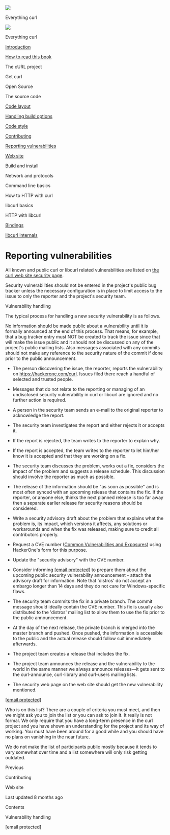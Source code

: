 <a href="../index.html" class="link-a079aa82--primary-53a25e66--logoLink-10d08504"></a>

<img src="https://gblobscdn.gitbook.com/orgs%2F-LxuH0qSm4xO9nWfEBlB%2Favatar.png?alt=media" class="image-67b14f24--avatar-1c1d03ec" />

<span class="text-4505230f--UIH400-4e41e82a--textContentFamily-49a318e1--spaceNameText-677c2969">Everything curl</span>

<a href="../index.html" class="link-a079aa82--primary-53a25e66--logoLink-10d08504"></a>

<img src="https://gblobscdn.gitbook.com/orgs%2F-LxuH0qSm4xO9nWfEBlB%2Favatar.png?alt=media" class="image-67b14f24--avatar-1c1d03ec" />

<span class="text-4505230f--UIH400-4e41e82a--textContentFamily-49a318e1--spaceNameText-677c2969">Everything curl</span>

<a href="../index.html" class="navButton-94f2579c--navButtonClickable-161b88ca"><span class="text-4505230f--UIH300-2063425d--textContentFamily-49a318e1--navButtonLabel-14a4968f">Introduction</span></a>

<a href="../how-to-read.html" class="navButton-94f2579c--navButtonClickable-161b88ca"><span class="text-4505230f--UIH300-2063425d--textContentFamily-49a318e1--navButtonLabel-14a4968f">How to read this book</span></a>

<span class="text-4505230f--UIH300-2063425d--textContentFamily-49a318e1--navButtonLabel-14a4968f">The cURL project</span>

<span class="text-4505230f--UIH300-2063425d--textContentFamily-49a318e1--navButtonLabel-14a4968f">Get curl</span>

<span class="text-4505230f--UIH300-2063425d--textContentFamily-49a318e1--navButtonLabel-14a4968f">Open Source</span>

<span class="text-4505230f--UIH300-2063425d--textContentFamily-49a318e1--navButtonLabel-14a4968f">The source code</span>

<a href="layout.html" class="navButton-94f2579c--pageItemWithChildrenNested-2c5d8183--navButtonClickable-161b88ca"><span class="text-4505230f--UIH300-2063425d--textContentFamily-49a318e1--navButtonLabel-14a4968f">Code layout</span></a>

<a href="options.html" class="navButton-94f2579c--pageItemWithChildrenNested-2c5d8183--navButtonClickable-161b88ca"><span class="text-4505230f--UIH300-2063425d--textContentFamily-49a318e1--navButtonLabel-14a4968f">Handling build options</span></a>

<a href="style.html" class="navButton-94f2579c--pageItemWithChildrenNested-2c5d8183--navButtonClickable-161b88ca"><span class="text-4505230f--UIH300-2063425d--textContentFamily-49a318e1--navButtonLabel-14a4968f">Code style</span></a>

<a href="contributing.html" class="navButton-94f2579c--pageItemWithChildrenNested-2c5d8183--navButtonClickable-161b88ca"><span class="text-4505230f--UIH300-2063425d--textContentFamily-49a318e1--navButtonLabel-14a4968f">Contributing</span></a>

<a href="reportvuln.html" class="navButton-94f2579c--pageItemWithChildrenNested-2c5d8183--navButtonClickable-161b88ca--navButtonOpened-6a88552e"><span class="text-4505230f--UIH300-2063425d--textContentFamily-49a318e1--navButtonLabel-14a4968f">Reporting vulnerabilities</span></a>

<a href="web.html" class="navButton-94f2579c--pageItemWithChildrenNested-2c5d8183--navButtonClickable-161b88ca"><span class="text-4505230f--UIH300-2063425d--textContentFamily-49a318e1--navButtonLabel-14a4968f">Web site</span></a>

<span class="text-4505230f--UIH300-2063425d--textContentFamily-49a318e1--navButtonLabel-14a4968f">Build and install</span>

<span class="text-4505230f--UIH300-2063425d--textContentFamily-49a318e1--navButtonLabel-14a4968f">Network and protocols</span>

<span class="text-4505230f--UIH300-2063425d--textContentFamily-49a318e1--navButtonLabel-14a4968f">Command line basics</span>



<span class="text-4505230f--UIH300-2063425d--textContentFamily-49a318e1--navButtonLabel-14a4968f">How to HTTP with curl</span>

<span class="text-4505230f--UIH300-2063425d--textContentFamily-49a318e1--navButtonLabel-14a4968f">libcurl basics</span>

<span class="text-4505230f--UIH300-2063425d--textContentFamily-49a318e1--navButtonLabel-14a4968f">HTTP with libcurl</span>

<a href="../bindings.html" class="navButton-94f2579c--navButtonClickable-161b88ca"><span class="text-4505230f--UIH300-2063425d--textContentFamily-49a318e1--navButtonLabel-14a4968f">Bindings</span></a>

<a href="../internals.html" class="navButton-94f2579c--navButtonClickable-161b88ca"><span class="text-4505230f--UIH300-2063425d--textContentFamily-49a318e1--navButtonLabel-14a4968f">libcurl internals</span></a>

<a href="../bookindex.html" class="navButton-94f2579c--navButtonClickable-161b88ca"><span class="text-4505230f--UIH300-2063425d--textContentFamily-49a318e1--navButtonLabel-14a4968f"></span></a>





# <span class="text-4505230f--DisplayH900-bfb998fa--textContentFamily-49a318e1">Reporting vulnerabilities</span>

<span class="text-4505230f--UIH300-2063425d--textUIFamily-5ebd8e40--text-8ee2c8b2"></span>

<span class="text-4505230f--UIH300-2063425d--textUIFamily-5ebd8e40--text-8ee2c8b2"></span>

<span class="text-4505230f--TextH400-3033861f--textContentFamily-49a318e1"><span data-key="443a57f54eba47adbe3478de3f02d9fa"><span data-offset-key="443a57f54eba47adbe3478de3f02d9fa:0">All known and public curl or libcurl related vulnerabilities are listed on </span></span><a href="https://curl.se/docs/security.html" class="link-a079aa82--primary-53a25e66--link-faf6c434"><span data-key="008b0f63704f4e75bf1d8e3effa321b9"><span data-offset-key="008b0f63704f4e75bf1d8e3effa321b9:0">the curl web site security page</span></span></a><span data-key="9f445ab3bd7849d790dff635f8499d37"><span data-offset-key="9f445ab3bd7849d790dff635f8499d37:0">.</span></span></span>

<span class="text-4505230f--TextH400-3033861f--textContentFamily-49a318e1"><span data-key="7f00125dca9e4717a342b494910c9e93"><span data-offset-key="7f00125dca9e4717a342b494910c9e93:0">Security vulnerabilities should not be entered in the project's public bug tracker unless the necessary configuration is in place to limit access to the issue to only the reporter and the project's security team.</span></span></span>

<span class="text-4505230f--HeadingH700-04e1a2a3--textContentFamily-49a318e1"><span data-key="2551557298cd4aaa890265ba022ad622"><span data-offset-key="2551557298cd4aaa890265ba022ad622:0">Vulnerability handling</span></span></span>

<span class="text-4505230f--TextH400-3033861f--textContentFamily-49a318e1"><span data-key="d853eafbe3cc46b389938f5173b9efa1"><span data-offset-key="d853eafbe3cc46b389938f5173b9efa1:0">The typical process for handling a new security vulnerability is as follows.</span></span></span>

<span class="text-4505230f--TextH400-3033861f--textContentFamily-49a318e1"><span data-key="8212e23b8c264669a56c7a0fd19a0639"><span data-offset-key="8212e23b8c264669a56c7a0fd19a0639:0">No information should be made public about a vulnerability until it is formally announced at the end of this process. That means, for example, that a bug tracker entry must NOT be created to track the issue since that will make the issue public and it should not be discussed on any of the project's public mailing lists. Also messages associated with any commits should not make any reference to the security nature of the commit if done prior to the public announcement.</span></span></span>

- <span class="text-4505230f--TextH400-3033861f--textContentFamily-49a318e1"><span data-key="5369160656f94128a05adc802f35583c"><span data-offset-key="5369160656f94128a05adc802f35583c:0">The person discovering the issue, the reporter, reports the vulnerability on </span></span><a href="https://hackerone.com/curl" class="link-a079aa82--primary-53a25e66--link-faf6c434"><span data-key="15626069a10849868953935be4500489"><span data-offset-key="15626069a10849868953935be4500489:0">https://hackerone.com/curl</span></span></a><span data-key="b2de34cd5efe40cab2a1790d118402bb"><span data-offset-key="b2de34cd5efe40cab2a1790d118402bb:0">. Issues filed there reach a handful of selected and trusted people.</span></span></span>

- <span class="text-4505230f--TextH400-3033861f--textContentFamily-49a318e1"><span data-key="578cdb7abf4349e29832adb498842217"><span data-offset-key="578cdb7abf4349e29832adb498842217:0">Messages that do not relate to the reporting or managing of an undisclosed security vulnerability in curl or libcurl are ignored and no further action is required.</span></span></span>

- <span class="text-4505230f--TextH400-3033861f--textContentFamily-49a318e1"><span data-key="7a0d3fddb11d4d72bae3052a351b97ba"><span data-offset-key="7a0d3fddb11d4d72bae3052a351b97ba:0">A person in the security team sends an e-mail to the original reporter to acknowledge the report.</span></span></span>

- <span class="text-4505230f--TextH400-3033861f--textContentFamily-49a318e1"><span data-key="4b3315a907c5414294043ebdaef513cc"><span data-offset-key="4b3315a907c5414294043ebdaef513cc:0">The security team investigates the report and either rejects it or accepts it.</span></span></span>

- <span class="text-4505230f--TextH400-3033861f--textContentFamily-49a318e1"><span data-key="1721ea02798a4e77b742066ca9a9a5b9"><span data-offset-key="1721ea02798a4e77b742066ca9a9a5b9:0">If the report is rejected, the team writes to the reporter to explain why.</span></span></span>

- <span class="text-4505230f--TextH400-3033861f--textContentFamily-49a318e1"><span data-key="8cd6ae693bd74572ba0ded4a255a9e34"><span data-offset-key="8cd6ae693bd74572ba0ded4a255a9e34:0">If the report is accepted, the team writes to the reporter to let him/her know it is accepted and that they are working on a fix.</span></span></span>

- <span class="text-4505230f--TextH400-3033861f--textContentFamily-49a318e1"><span data-key="08ae23a518d6477abf0da8e8ab0c46af"><span data-offset-key="08ae23a518d6477abf0da8e8ab0c46af:0">The security team discusses the problem, works out a fix, considers the impact of the problem and suggests a release schedule. This discussion should involve the reporter as much as possible.</span></span></span>

- <span class="text-4505230f--TextH400-3033861f--textContentFamily-49a318e1"><span data-key="7fd20831fa7d4894a5de84824c11043e"><span data-offset-key="7fd20831fa7d4894a5de84824c11043e:0">The release of the information should be "as soon as possible" and is most often synced with an upcoming release that contains the fix. If the reporter, or anyone else, thinks the next planned release is too far away then a separate earlier release for security reasons should be considered.</span></span></span>

- <span class="text-4505230f--TextH400-3033861f--textContentFamily-49a318e1"><span data-key="42a69653010646b382d24cc89ab6f4b3"><span data-offset-key="42a69653010646b382d24cc89ab6f4b3:0">Write a security advisory draft about the problem that explains what the problem is, its impact, which versions it affects, any solutions or workarounds and when the fix was released, making sure to credit all contributors properly.</span></span></span>

- <span class="text-4505230f--TextH400-3033861f--textContentFamily-49a318e1"><span data-key="0f907b37b96740c0ba57609234bfd4a3"><span data-offset-key="0f907b37b96740c0ba57609234bfd4a3:0">Request a CVE number (</span></span><a href="https://en.wikipedia.org/wiki/Common_Vulnerabilities_and_Exposures" class="link-a079aa82--primary-53a25e66--link-faf6c434"><span data-key="dd635d746d09439bb6473e130c4ec9f6"><span data-offset-key="dd635d746d09439bb6473e130c4ec9f6:0">Common Vulnerabilities and Exposures</span></span></a><span data-key="f372ec6eb8f34664a96cd744f086711c"><span data-offset-key="f372ec6eb8f34664a96cd744f086711c:0">) using HackerOne's form for this purpose.</span></span></span>

- <span class="text-4505230f--TextH400-3033861f--textContentFamily-49a318e1"><span data-key="69fb84f19b584a60b35b6faab1888d93"><span data-offset-key="69fb84f19b584a60b35b6faab1888d93:0">Update the "security advisory" with the CVE number.</span></span></span>

- <span class="text-4505230f--TextH400-3033861f--textContentFamily-49a318e1"><span data-key="0f803c7880a642a191aad600e4f09662"><span data-offset-key="0f803c7880a642a191aad600e4f09662:0">Consider informing </span></span><a href="https://oss-security.openwall.org/wiki/mailing-lists/distros" class="link-a079aa82--primary-53a25e66--link-faf6c434"><span data-key="f03ab55977c04cc4b5f6c6c0b11a5530"><span data-offset-key="f03ab55977c04cc4b5f6c6c0b11a5530:0"><span class="__cf_email__" data-cfemail="9ffbf6ecebedf0ecdff0effaf1e8fef3f3">[email protected]</span></span></span></a><span data-key="9aea5fc287994da7ba521b729613008d"><span data-offset-key="9aea5fc287994da7ba521b729613008d:0"> to prepare them about the upcoming public security vulnerability announcement - attach the advisory draft for information. Note that 'distros' do not accept an embargo longer than 14 days and they do not care for Windows-specific flaws.</span></span></span>

- <span class="text-4505230f--TextH400-3033861f--textContentFamily-49a318e1"><span data-key="88a10b89fa3344df82d1b3a1c352a72b"><span data-offset-key="88a10b89fa3344df82d1b3a1c352a72b:0">The security team commits the fix in a private branch. The commit message should ideally contain the CVE number. This fix is usually also distributed to the 'distros' mailing list to allow them to use the fix prior to the public announcement.</span></span></span>

- <span class="text-4505230f--TextH400-3033861f--textContentFamily-49a318e1"><span data-key="e0d0f991d5414c98ad2fc70196d8637c"><span data-offset-key="e0d0f991d5414c98ad2fc70196d8637c:0">At the day of the next release, the private branch is merged into the master branch and pushed. Once pushed, the information is accessible to the public and the actual release should follow suit immediately afterwards.</span></span></span>

- <span class="text-4505230f--TextH400-3033861f--textContentFamily-49a318e1"><span data-key="674782b5a9e7436a84bbe589723c5ef8"><span data-offset-key="674782b5a9e7436a84bbe589723c5ef8:0">The project team creates a release that includes the fix.</span></span></span>

- <span class="text-4505230f--TextH400-3033861f--textContentFamily-49a318e1"><span data-key="7e7ca4a77ded41a9be610b0b4c8687c5"><span data-offset-key="7e7ca4a77ded41a9be610b0b4c8687c5:0">The project team announces the release and the vulnerability to the world in the same manner we always announce releases—it gets sent to the curl-announce, curl-library and curl-users mailing lists.</span></span></span>

- <span class="text-4505230f--TextH400-3033861f--textContentFamily-49a318e1"><span data-key="033c9af657824531b293659d844fb041"><span data-offset-key="033c9af657824531b293659d844fb041:0">The security web page on the web site should get the new vulnerability mentioned.</span></span></span>

<span class="text-4505230f--HeadingH700-04e1a2a3--textContentFamily-49a318e1"><span data-key="ac705c36c1d54af4b9a9947c40fbe334"><span data-offset-key="ac705c36c1d54af4b9a9947c40fbe334:0"><a href="../cdn-cgi/l/email-protection.html" class="__cf_email__">[email protected]</a></span></span></span>

<span class="text-4505230f--TextH400-3033861f--textContentFamily-49a318e1"><span data-key="b0fd2fc77dc74275b4c0d6c1149eb22c"><span data-offset-key="b0fd2fc77dc74275b4c0d6c1149eb22c:0">Who is on this list? There are a couple of criteria you must meet, and then we might ask you to join the list or you can ask to join it. It really is not formal. We only require that you have a long-term presence in the curl project and you have shown an understanding for the project and its way of working. You must have been around for a good while and you should have no plans on vanishing in the near future.</span></span></span>

<span class="text-4505230f--TextH400-3033861f--textContentFamily-49a318e1"><span data-key="9231c5e5669742eea7aa70e8b94238ef"><span data-offset-key="9231c5e5669742eea7aa70e8b94238ef:0">We do not make the list of participants public mostly because it tends to vary somewhat over time and a list somewhere will only risk getting outdated.</span></span></span>

<a href="contributing.html" class="reset-3c756112--card-6570f064--whiteCard-fff091a4--cardPrevious-56a5e674"></a>

<span class="text-4505230f--TextH200-a3425406--textContentFamily-49a318e1">Previous</span>

<span class="text-4505230f--UIH400-4e41e82a--textContentFamily-49a318e1">Contributing</span>

<a href="web.html" class="reset-3c756112--card-6570f064--whiteCard-fff091a4--cardNext-19241c42"></a>


<span class="text-4505230f--UIH400-4e41e82a--textContentFamily-49a318e1">Web site</span>



<span class="text-4505230f--TextH200-a3425406--textContentFamily-49a318e1">Last updated 8 months ago</span>



<span class="text-4505230f--InfoH100-1e92e1d1--textContentFamily-49a318e1">Contents</span>

<a href="reportvuln.html#vulnerability-handling" class="reset-3c756112--menuItem-aa02f6ec--menuItemLight-757d5235--menuItemInline-173bdf97--pageTocItem-f4427024"></a>

<span class="text-4505230f--UIH300-2063425d--textContentFamily-49a318e1"><span class="text-4505230f--UIH200-50ead35f--textContentFamily-49a318e1">Vulnerability handling</span></span>

<a href="reportvuln.html#curl-security-haxx-se" class="reset-3c756112--menuItem-aa02f6ec--menuItemLight-757d5235--menuItemInline-173bdf97--pageTocItem-f4427024"></a>

<span class="text-4505230f--UIH300-2063425d--textContentFamily-49a318e1"><span class="text-4505230f--UIH200-50ead35f--textContentFamily-49a318e1"><span class="__cf_email__" data-cfemail="b9dacccbd594cadcdacccbd0cdc0f9d1d8c1c197cadc">\[email protected\]</span></span></span>
